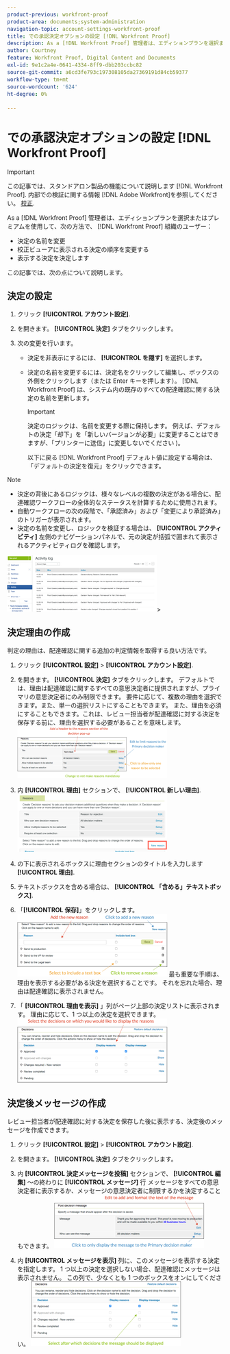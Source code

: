 ```yaml
---
product-previous: workfront-proof
product-area: documents;system-administration
navigation-topic: account-settings-workfront-proof
title: での承認決定オプションの設定 [!DNL Workfront Proof]
description: As a [!DNL Workfront Proof] 管理者は、エディションプランを選択またはプレミアムを使用して、次の方法で、 [!DNL Workfront Proof] 組織内のユーザー — ME を編集します。
author: Courtney
feature: Workfront Proof, Digital Content and Documents
exl-id: 9e1c2a4e-0641-4334-8ff9-dbb203ccbc82
source-git-commit: a6cd3fe793c197308105da27369191d84cb59377
workflow-type: tm+mt
source-wordcount: '624'
ht-degree: 0%

---
```


# での承認決定オプションの設定 [!DNL Workfront Proof]

>[!IMPORTANT]
>
>この記事では、スタンドアロン製品の機能について説明します [!DNL Workfront Proof]. 内部での検証に関する情報 [!DNL Adobe Workfront]を参照してください。 [校正](../../../review-and-approve-work/proofing/proofing.md).

As a [!DNL Workfront Proof] 管理者は、エディションプランを選択またはプレミアムを使用して、次の方法で、 [!DNL Workfront Proof] 組織のユーザー：

* 決定の名前を変更
* 校正ビューアに表示される決定の順序を変更する
* 表示する決定を決定します

この記事では、次の点について説明します。

## 決定の設定

1. クリック **[!UICONTROL アカウント設定]**.
1. を開きます。 **[!UICONTROL 決定]** タブをクリックします。
1. 次の変更を行います。

   * 決定を非表示にするには、 **[!UICONTROL を隠す]** を選択します。
   * 決定の名前を変更するには、決定名をクリックして編集し、ボックスの外側をクリックします（または Enter キーを押します）。 [!DNL Workfront Proof] は、システム内の既存のすべての配達確認に関する決定の名前を更新します。

      >[!IMPORTANT]
      >
      >決定のロジックは、名前を変更する際に保持します。 例えば、デフォルトの決定「却下」を「新しいバージョンが必要」に変更することはできますが、「プリンターに送信」に変更しないでください )。

      以下に戻る [!DNL Workfront Proof] デフォルト値に設定する場合は、「デフォルトの決定を復元」をクリックできます。

>[!NOTE]
>
>* 決定の背後にあるロジックは、様々なレベルの複数の決定がある場合に、配達確認ワークフローの全体的なステータスを計算するために使用されます。
>* 自動ワークフローの次の段階で、「承認済み」および「変更により承認済み」のトリガーが表示されます。
>* 決定の名前を変更し、ロジックを検証する場合は、 **[!UICONTROL アクティビティ]** 左側のナビゲーションパネルで、元の決定が括弧で囲まれて表示されるアクティビティログを確認します。
>
>  ![2016-12-20_1921.png](assets/2016-12-20-1921-350x132.png)>

## 決定理由の作成

判定の理由は、配達確認に関する追加の判定情報を取得する良い方法です。

1. クリック **[!UICONTROL 設定]** > **[!UICONTROL アカウント設定]**.

1. を開きます。 **[!UICONTROL 決定]** タブをクリックします。
デフォルトでは、理由は配達確認に関するすべての意思決定者に提供されますが、プライマリの意思決定者にのみ制限できます。
要件に応じて、複数の理由を選択できます。また、単一の選択リストにすることもできます。 また、理由を必須にすることもできます。これは、レビュー担当者が配達確認に対する決定を保存する前に、理由を選択する必要があることを意味します。
   ![Reasons_setup.png](assets/reasons-setup-350x121.png)

1. 内 **[!UICONTROL 理由]** セクションで、 **[!UICONTROL 新しい理由]**.
   ![New_reason.png](assets/new-reason-350x135.png)

1. の下に表示されるボックスに理由セクションのタイトルを入力します **[!UICONTROL 理由]**.
1. テキストボックスを含める場合は、 **[!UICONTROL 「含める」テキストボックス]**.
1. 「**[!UICONTROL 保存]**」をクリックします。
   ![reasons_setup_2.png](assets/reasons-setup-2-350x146.png)
最も重要な手順は、理由を表示する必要がある決定を選択することです。 それを忘れた場合、理由は配達確認に表示されません。

1. 「 **[!UICONTROL 理由を表示]** 」列がページ上部の決定リストに表示されます。 理由に応じて、1 つ以上の決定を選択できます。
   ![reasons_-_decision_selection.png](assets/reasons---decision-selection-350x150.png)

## 決定後メッセージの作成

レビュー担当者が配達確認に対する決定を保存した後に表示する、決定後のメッセージを作成できます。

1. クリック **[!UICONTROL 設定]** > **[!UICONTROL アカウント設定]**.

1. を開きます。 **[!UICONTROL 決定]** タブをクリックします。
1. 内 **[!UICONTROL 決定メッセージを投稿]** セクションで、 **[!UICONTROL 編集]** ～の終わりに **[!UICONTROL メッセージ]** 行
メッセージをすべての意思決定者に表示するか、メッセージの意思決定者に制限するかを決定することもできます。
   ![post_decision_message_set_up.png](assets/post-decision-message-set-up-350x125.png)

1. 内 **[!UICONTROL メッセージを表示]** 列に、このメッセージを表示する決定を指定します。
1 つ以上の決定を選択しない場合、配達確認にメッセージは表示されません。 この列で、少なくとも 1 つのボックスをオンにしてください。
   ![post_decision_message_set_up_2.png](assets/post-decision-message-set-up-2-350x151.png)
